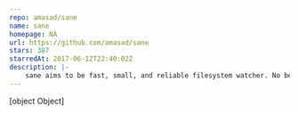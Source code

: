 ```yaml
---
repo: amasad/sane
name: sane
homepage: NA
url: https://github.com/amasad/sane
stars: 387
starredAt: 2017-06-12T22:40:02Z
description: |-
    sane aims to be fast, small, and reliable filesystem watcher. No bells and whistles, just change events.
---
```


[object Object]
